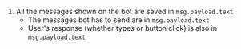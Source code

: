 1. All the messages shown on the bot are saved in `msg.payload.text`
   - The messages bot has to send are in `msg.payload.text`
   - User's response (whether types or button click) is also in `msg.payload.text`
